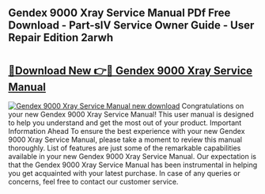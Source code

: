 ## Gendex 9000 Xray Service Manual PDf Free Download - Part-sIV Service Owner Guide - User Repair Edition 2arwh

# <h2><a href="http://bc84773.oget.top/?id=Gendex+9000+Xray+Service+Manual">🔗Download New 👉🔴 Gendex 9000 Xray Service Manual</a></h2>

[![Gendex 9000 Xray Service Manual new download](https://i.imgur.com/5g1atiW.png)](http://bc84773.oget.top/?id=Gendex+9000+Xray+Service+Manual)
Congratulations on your new Gendex 9000 Xray Service Manual! This user manual is designed to help you understand and get the most out of your product. Important Information Ahead To ensure the best experience with your new Gendex 9000 Xray Service Manual, please take a moment to review this manual thoroughly. List of features are just some of the remarkable capabilities available in your new Gendex 9000 Xray Service Manual. Our expectation is that the Gendex 9000 Xray Service Manual has been instrumental in helping you get acquainted with your latest purchase. In case of any queries or concerns, feel free to contact our customer service.
